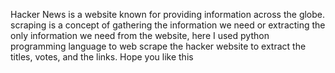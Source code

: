 Hacker News is a website known for providing information across the globe. scraping is a concept of gathering the information we need or extracting the only information we need from the website, here I used python programming language to web scrape the hacker website to extract the titles, votes, and the links. Hope you like this
